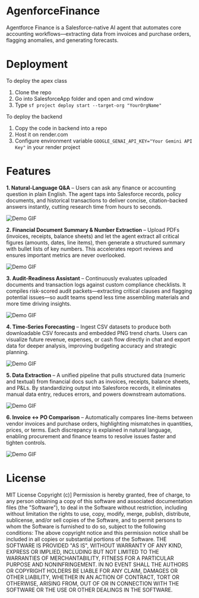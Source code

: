 # AgenforceFinance

Agentforce Finance is a Salesforce-native AI agent that automates core accounting workflows—extracting data from invoices and purchase orders, flagging anomalies, and generating forecasts.


# Deployment

To deploy the apex class
1. Clone the repo 
2. Go into SalesforceApp folder and open and cmd window
3. Type `sf project deploy start --target-org "YourOrgName"`

To deploy the backend
1. Copy the code in backend into a repo
2. Host it on render.com
3. Configure environment variable `GOOGLE_GENAI_API_KEY="Your Gemini API Key"` in your render project

# Features
**1. Natural-Language Q&A** – Users can ask any finance or accounting question in plain English. The agent taps into Salesforce records, policy documents, and historical transactions to deliver concise, citation-backed answers instantly, cutting research time from hours to seconds.


<img src="./Assets/assist.gif" alt="Demo GIF"/>


**2. Financial Document Summary & Number Extraction** – Upload PDFs (invoices, receipts, balance sheets) and let the agent extract all critical figures (amounts, dates, line items), then generate a structured summary with bullet lists of key numbers. This accelerates report reviews and ensures important metrics are never overlooked.


<img  src="./Assets/analyze.gif"  alt="Demo GIF"/>


**3. Audit-Readiness Assistant** – Continuously evaluates uploaded documents and transaction logs against custom compliance checklists. It compiles risk-scored audit packets—extracting critical clauses and flagging potential issues—so audit teams spend less time assembling materials and more time driving insights.


<img   src="./Assets/risk.gif"  alt="Demo GIF"/>


**4. Time-Series Forecasting** – Ingest CSV datasets to produce both downloadable CSV forecasts and embedded PNG trend charts. Users can visualize future revenue, expenses, or cash flow directly in chat and export data for deeper analysis, improving budgeting accuracy and strategic planning.


<img  src="./Assets/forecast.gif"   alt="Demo GIF"/>


**5. Data Extraction** – A unified pipeline that pulls structured data (numeric and textual) from financial docs such as invoices, receipts, balance sheets, and P&Ls. By standardizing output into Salesforce records, it eliminates manual data entry, reduces errors, and powers downstream automations.


<img    src="./Assets/extract.gif"  alt="Demo GIF"/>


**6. Invoice ↔ PO Comparison** – Automatically compares line-items between vendor invoices and purchase orders, highlighting mismatches in quantities, prices, or terms. Each discrepancy is explained in natural language, enabling procurement and finance teams to resolve issues faster and tighten controls.


<img  src="./Assets/compare.gif"  alt="Demo GIF"/>


# License

MIT License Copyright (c)] Permission is hereby granted, free of charge, to any person obtaining a copy of this software and associated documentation files (the "Software"), to deal in the Software without restriction, including without limitation the rights to use, copy, modify, merge, publish, distribute, sublicense, and/or sell copies of the Software, and to permit persons to whom the Software is furnished to do so, subject to the following conditions: The above copyright notice and this permission notice shall be included in all copies or substantial portions of the Software. THE SOFTWARE IS PROVIDED "AS IS", WITHOUT WARRANTY OF ANY KIND, EXPRESS OR IMPLIED, INCLUDING BUT NOT LIMITED TO THE WARRANTIES OF MERCHANTABILITY, FITNESS FOR A PARTICULAR PURPOSE AND NONINFRINGEMENT. IN NO EVENT SHALL THE AUTHORS OR COPYRIGHT HOLDERS BE LIABLE FOR ANY CLAIM, DAMAGES OR OTHER LIABILITY, WHETHER IN AN ACTION OF CONTRACT, TORT OR OTHERWISE, ARISING FROM, OUT OF OR IN CONNECTION WITH THE SOFTWARE OR THE USE OR OTHER DEALINGS IN THE SOFTWARE.
